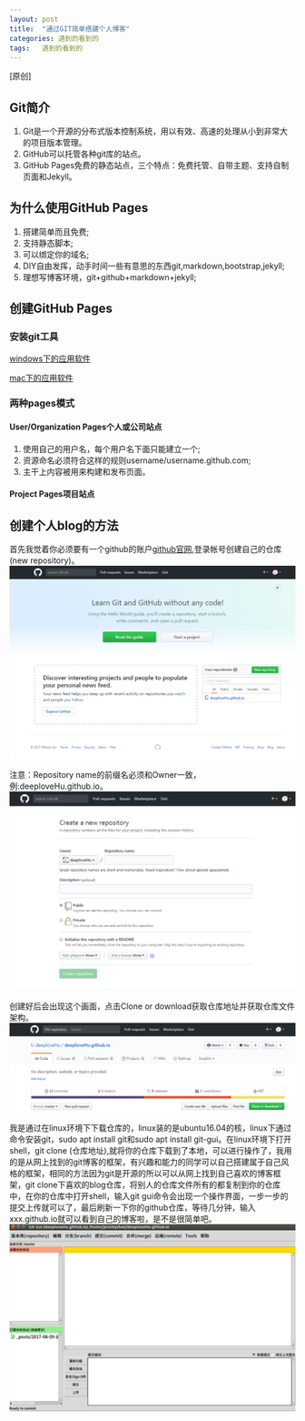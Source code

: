 ```yaml
---
layout: post
title:	"通过GIT简单搭建个人博客"
categories: 遇到的看到的
tags:	遇到的看到的
---
```


[原创]
## Git简介

1. Git是一个开源的分布式版本控制系统，用以有效、高速的处理从小到非常大的项目版本管理。
2. GitHub可以托管各种git库的站点。
3. GitHub Pages免费的静态站点，三个特点：免费托管、自带主题、支持自制页面和Jekyll。

## 为什么使用GitHub Pages

1. 搭建简单而且免费;
2. 支持静态脚本;
3. 可以绑定你的域名;
4. DIY自由发挥，动手时间一些有意思的东西git,markdown,bootstrap,jekyll;
5. 理想写博客环境，git+github+markdown+jekyll;

## 创建GitHub Pages
### 安装git工具
[windows下的应用软件](http://windows.github.com)

[mac下的应用软件](http://mac.github.io)
### 两种pages模式

#### User/Organization Pages个人或公司站点

1. 使用自己的用户名，每个用户名下面只能建立一个;
2. 资源命名必须符合这样的规则username/username.github.com;
3. 主干上内容被用来构建和发布页面。

#### Project Pages项目站点


## 创建个人blog的方法

首先我觉着你必须要有一个github的账户[github官网](https://github.com/),登录帐号创建自己的仓库
(new repository)。
![2](https://raw.githubusercontent.com/deeploveHu/picture/master/image.png)

注意：Repository name的前缀名必须和Owner一致，例:deeploveHu.github.io。
![2](https://raw.githubusercontent.com/deeploveHu/picture/master/image1.png)

创建好后会出现这个画面，点击Clone or download获取仓库地址并获取仓库文件架构。
![2](https://raw.githubusercontent.com/deeploveHu/picture/master/image2.png)

我是通过在linux环境下下载仓库的，linux装的是ubuntu16.04的核，linux下通过命令安装git，sudo apt install git和sudo apt install git-gui。在linux环境下打开shell，git clone (仓库地址),就将你的仓库下载到了本地，可以进行操作了，我用的是从网上找到的git博客的框架，有兴趣和能力的同学可以自己搭建属于自己风格的框架，相同的方法因为git是开源的所以可以从网上找到自己喜欢的博客框架，git clone下喜欢的blog仓库，将别人的仓库文件所有的都复制到你的仓库中，在你的仓库中打开shell，输入git gui命令会出现一个操作界面，一步一步的提交上传就可以了，最后刷新一下你的github仓库，等待几分钟，输入xxx.github.io就可以看到自己的博客啦，是不是很简单吧。
![2](https://raw.githubusercontent.com/deeploveHu/picture/master/image3.png)

